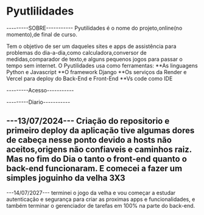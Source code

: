 # Pyutlilidades

---------SOBRE-----------
Pyutilidades é o nome do projeto,online(no momento),de final de curso.

Tem o objetivo de ser um daqueles sites e apps de assistência para problemas
do dia-a-dia,como calculadora,conversor de medidas,comparador de texto,e alguns pequenos jogos para passar o tempo sem internet.
O Pyutilidades usa como ferramentas:
**As linguagens Python e Javascript
**O framework Django
**Os serviços da Render e Vercel para deploy do Back-End e Front-End
**Vs code como IDE

---------Acesso-----------



---------Diario-----------

---13/07/2024---
Criação do repositorio e primeiro deploy da aplicação
tive algumas dores de cabeça nesse ponto devido a hosts não aceitos,origens não confiaveis e caminhos raiz.
Mas no fim do Dia o tanto o front-end quanto o back-end funcionaram.
E comecei a fazer um simples joguinho da velha 3X3
---
---14/07/2027---
terminei o jogo da velha e vou começar a estudar autenticação e segurança para criar as proximas apps e funcionalidades, e também terminar o gerenciador de tarefas em 100% na parte do back-end.
